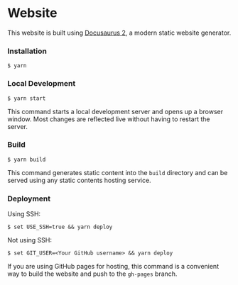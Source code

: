 # Website

This website is built using [Docusaurus 2](https://docusaurus.io/), a modern static website generator.

### Installation

```
$ yarn
```

### Local Development

```
$ yarn start
```

This command starts a local development server and opens up a browser window. Most changes are reflected live without having to restart the server.

### Build

```
$ yarn build
```

This command generates static content into the `build` directory and can be served using any static contents hosting service.

### Deployment

Using SSH:

```
$ set USE_SSH=true && yarn deploy
```

Not using SSH:

```
$ set GIT_USER=<Your GitHub username> && yarn deploy
```

If you are using GitHub pages for hosting, this command is a convenient way to build the website and push to the `gh-pages` branch.
